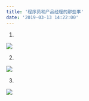 ```yaml
---
title: '程序员和产品经理的那些事'
date: '2019-03-13 14:22:00'
---   
```

1.

![](https://img-blog.csdnimg.cn/20190313142141716.png?x-oss-processimage/watermark,type_ZmFuZ3poZW5naGVpdGk,shadow_10,text_aHR0cHM6Ly9ibG9nLmNzZG4ubmV0L3h1dG9uZ2Jhbw,size_16,color_FFFFFF,t_70)

2.

![](https://img-blog.csdnimg.cn/20190313142204434.png?x-oss-processimage/watermark,type_ZmFuZ3poZW5naGVpdGk,shadow_10,text_aHR0cHM6Ly9ibG9nLmNzZG4ubmV0L3h1dG9uZ2Jhbw,size_16,color_FFFFFF,t_70)

3.

![](https://img-blog.csdnimg.cn/20190314154140317.gif)